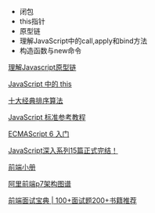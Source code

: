 - 闭包
- this指针
- 原型链
- 理解JavaScript中的call,apply和bind方法
- 构造函数与new命令

[理解Javascript原型链](https://zhuanlan.zhihu.com/p/31822475)

[JavaScript 中的 this](https://zhuanlan.zhihu.com/p/24107744)

[十大经典排序算法](https://sort.hust.cc/1.bubblesort)

[JavaScript 标准参考教程](https://javascript.ruanyifeng.com/)

[ECMAScript 6 入门](https://es6.ruanyifeng.com/)

[JavaScript深入系列15篇正式完结！](https://juejin.im/post/59278e312f301e006c2e1510)

[前端小册](https://www.yuque.com/robinson/fe-guide)

[阿里前端p7架构图谱](https://www.yuque.com/robinson/fe-guide/fe-p7)

[前端面试宝典 | 100+面试题200+书籍推荐](https://developer.aliyun.com/article/727141?spm=a2c6h.12873581.0.0.6ae63678BOAWVI&groupCode=interview)
